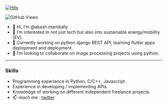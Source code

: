 
[![Hits](https://hits.seeyoufarm.com/api/count/incr/badge.svg?url=https%3A%2F%2Fgithub.com%2Fakaspringfield%2Fhit-counter&count_bg=%2379C83D&title_bg=%23555555&icon=&icon_color=%23E7E7E7&title=HITS&edge_flat=true)](https://hits.seeyoufarm.com)

                            
![GitHub Views](https://komarev.com/ghpvc/?username=akashspringfeild&color=FAC151)


-    👋 Hi, I’m @akash mambally
- 👀 I’m interested in not just tech but also into sustainable energy/mobility [EV].
- 🌱 Currently working on python django REST API, learning flutter apps deplopment and deployment.
- 💞️ I’m looking to collaborate on image processing projects using python.

----
### Skills
- Programming experience in  Python, C/C++, Javascript.
- Experience in developing / implementing APIs.
- Knowledge of working on different independent freelance projects.
- 📫 reach me : [twitter](https://twitter.com/akash_tvm)
<!---
akaspringfield/akaspringfield is a ✨ special ✨ repository because its `README.md` (this file) appears on your GitHub profile.
You can click the Preview link to take a look at your changes.
--->                                  
                                        
                                          

